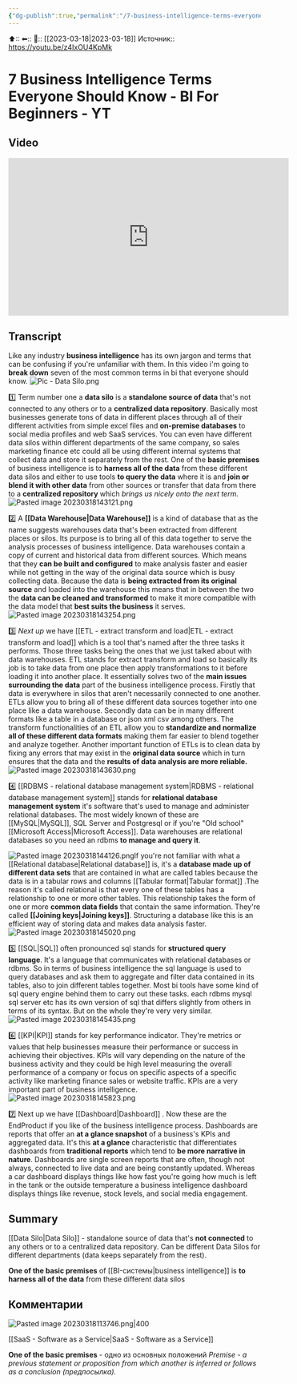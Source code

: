 ```yaml
---
{"dg-publish":true,"permalink":"/7-business-intelligence-terms-everyone-should-know-bi-for-beginners-yt/"}
---
```



⬆::
⬅::
📅:: [[2023-03-18\|2023-03-18]] 
Источник:: https://youtu.be/z4IxOU4KpMk

# 7 Business Intelligence Terms Everyone Should Know - BI For Beginners - YT


## Video

<iframe width="560" height="315" src="https://www.youtube.com/embed/z4IxOU4KpMk" title="YouTube video player" frameborder="0" allow="accelerometer; autoplay; clipboard-write; encrypted-media; gyroscope; picture-in-picture; web-share" allowfullscreen></iframe>

## Transcript

Like any industry **business intelligence** has its own jargon and terms that can be confusing if you're unfamiliar with them. In this video i'm going to **break down** seven of the most common terms in bi that everyone should know. 
![Pic - Data Silo.png](/img/user/Pic%20-%20Data%20Silo.png)

1️⃣ Term number one a **data silo** is a **standalone source of data** that's not connected to any others or to a **centralized data repository**. 
Basically most businesses generate tons of data in different places through all of their different activities from simple excel files and **on-premise databases** to social media profiles and web SaaS services. You can even have different data silos within different departments of the same company, so sales marketing finance etc could all be using different internal systems that collect data and store it separately from the rest. 
One of the **basic premises** of business intelligence is to **harness all of the data** from these different data silos and either to use tools **to query the data** where it is and **join or blend it with other data** from other sources or transfer that data from there to a **centralized repository** which *brings us nicely onto the next term.*
![Pasted image 20230318143121.png](/img/user/Pasted%20image%2020230318143121.png)

2️⃣ A **[[Data Warehouse\|Data Warehouse]]** is a kind of database that as the name suggests warehouses data that's been extracted from different places or silos. Its purpose is to bring all of this data together to serve the analysis processes of business intelligence. 
Data warehouses contain a copy of current and historical data from different sources. Which means that they **can be built and configured** to make analysis faster and easier while not getting in the way of the original data source which is busy collecting data. Because the data is **being extracted from its original source** and loaded into the warehouse this means that in between the two the **data can be cleaned and transformed** to make it more compatible with the data model that **best suits the business** it serves.
![Pasted image 20230318143254.png](/img/user/Pasted%20image%2020230318143254.png)

3️⃣ *Next up* we have [[ETL - extract transform and load\|ETL - extract transform and load]] which is a tool that's named after the three tasks it performs. Those three tasks being the ones that we just talked about with data warehouses. ETL stands for extract transform and load so basically its job is to take data from one place then apply transformations to it before loading it into another place. It essentially solves two of the **main issues surrounding the data** part of the business intelligence process. 
Firstly that data is everywhere in silos that aren't necessarily connected to one another. ETLs allow you to bring all of these different data sources together into one place like a data warehouse. Secondly data can be in many different formats like a table in a database or json xml csv among others. The transform functionalities of an ETL allow you to **standardize and normalize all of these different data formats** making them far easier to blend together and analyze together. Another important function of ETLs is to clean data by fixing any errors that may exist in the **original data source** which in turn ensures that the data and the **results of data analysis are more reliable.** 
![Pasted image 20230318143630.png](/img/user/Pasted%20image%2020230318143630.png)

4️⃣ [[RDBMS - relational database management system\|RDBMS - relational database management system]] stands for **relational database management system** it's software that's used to manage and administer relational databases. The most widely known of these are [[MySQL\|MySQL]], SQL Server and Postgresql or if you're "Old school" [[Microsoft Access\|Microsoft Access]]. 
Data warehouses are relational databases so you need an rdbms **to manage and query it**. 

![Pasted image 20230318144126.png](/img/user/Pasted%20image%2020230318144126.png)If you're not familiar with what a [[Relational database\|Relational database]] is, it's a **database made up of different data sets** that are contained in what are called tables because the data is in a tabular rows and columns [[Tabular format\|Tabular format]] .The reason it's called relational is that every one of these tables has a relationship to one or more other tables. This relationship takes the form of one or more **common data fields** that contain the same information. They're called **[[Joining keys\|Joining keys]]**. Structuring a database like this is an efficient way of storing data and makes data analysis faster. 
![Pasted image 20230318145020.png](/img/user/Pasted%20image%2020230318145020.png)

5️⃣ [[SQL\|SQL]] often pronounced sql stands for **structured query language**. It's a language that communicates with relational databases or rdbms. So in terms of business intelligence the sql language is used to query databases and ask them to aggregate and filter data contained in its tables, also to join different tables together. Most bi tools have some kind of sql query engine behind them to carry out these tasks. each rdbms mysql sql server etc has its own version of sql that differs slightly from others in terms of its syntax. But on the whole they're very very similar.
![Pasted image 20230318145435.png](/img/user/Pasted%20image%2020230318145435.png)

6️⃣ [[KPI\|KPI]] stands for key performance indicator. They're metrics or values that help businesses measure their performance or success in achieving their objectives. KPIs will vary depending on the nature of the business activity and they could be high level measuring the overall performance of a company or focus on specific aspects of a specific activity like marketing finance sales or website traffic. KPIs are a very important part of business intelligence.
![Pasted image 20230318145823.png](/img/user/Pasted%20image%2020230318145823.png)

7️⃣ Next up we have [[Dashboard\|Dashboard]] . Now these are the EndProduct if you like of the business intelligence process. Dashboards are reports that offer an **at a glance snapshot** of a business's KPIs and aggregated data. It's this **at a glance** characteristic that differentiates dashboards from **traditional reports** which tend to **be more narrative in nature**. Dashboards are single screen reports that are often, though not always, connected to live data and are being constantly updated. Whereas a car dashboard displays things like how fast you're going how much is left in the tank or the outside temperature a business intelligence dashboard displays things like revenue, stock levels, and social media engagement. 

## Summary

[[Data Silo\|Data Silo]] -  standalone source of data that's **not connected** to any others or to a centralized data repository. Can be different Data Silos for different departments (data keeps separately from the rest).

**One of the basic premises** of [[BI-системы\|business intelligence]] is **to harness all of the data** from these different data silos




## Комментарии

![Pasted image 20230318113746.png|400](/img/user/Pasted%20image%2020230318113746.png)

[[SaaS - Software as a Service\|SaaS - Software as a Service]]

**One of the basic premises** - одно из основных положений
*Premise - a previous statement or proposition from which another is inferred or follows as a conclusion (предпосылка).*

